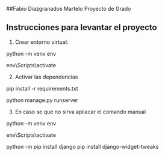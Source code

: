 ##Fabio Diazgranados Martelo Proyecto de Grado

## Instrucciones para levantar el proyecto

1. Crear entorno virtual:


python -m venv env

env\Scripts\activate

2. Activar las dependencias

pip install -r requirements.txt

python manage.py runserver


3. En caso se que no sirva apliacar el comando manual

python -m venv env

env\Scripts\activate

python -m pip install django
pip install django-widget-tweaks
